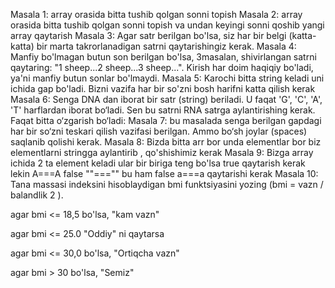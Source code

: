 Masala 1: array orasida bitta tushib qolgan sonni topish
Masala 2: array orasida bitta tushib qolgan sonni topish va undan keyingi sonni qoshib yangi array qaytarish
Masala 3: Agar satr berilgan bo'lsa, siz har bir belgi (katta-katta) bir marta takrorlanadigan satrni qaytarishingiz kerak.
Masala 4: Manfiy bo'lmagan butun son berilgan bo'lsa, 3masalan, shivirlangan satrni qaytaring: "1 sheep...2 sheep...3 sheep...". Kirish har doim haqiqiy bo'ladi, ya'ni manfiy butun sonlar bo'lmaydi.
Masala 5: Karochi bitta string keladi uni ichida gap bo'ladi. Bizni vazifa har bir so'zni bosh harifni katta qilish kerak
Masala 6: Senga DNA dan iborat bir satr (string) beriladi. U faqat 'G', 'C', 'A', 'T' harflardan iborat bo‘ladi.
Sen bu satrni RNA satrga aylantirishing kerak. Faqat bitta o‘zgarish bo‘ladi:
Masala 7: bu masalada senga berilgan gapdagi har bir so‘zni teskari qilish vazifasi berilgan. Ammo bo‘sh joylar (spaces) saqlanib qolishi kerak.
Masala 8: Bizda bitta arr bor unda elementlar bor biz elementlarni stringga aylantirib , qo'shishimiz kerak
Masala 9: Bizga array ichida 2 ta element keladi ular bir biriga teng bo'lsa true qaytarish kerak lekin A===A false ""==="" bu ham false a===a qaytarishi kerak
Masala 10: Tana massasi indeksini hisoblaydigan bmi funktsiyasini yozing (bmi = vazn / balandlik 2 ).

agar bmi <= 18,5 bo'lsa, "kam vazn"

agar bmi <= 25.0 "Oddiy" ni qaytarsa

agar bmi <= 30,0 bo'lsa, "Ortiqcha vazn"

agar bmi > 30 bo'lsa, "Semiz"
